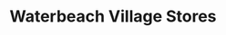 ---
title: "Waterbeach Village Stores"
url: /cambridge/waterbeach-village-stores/
shop: convenience
---